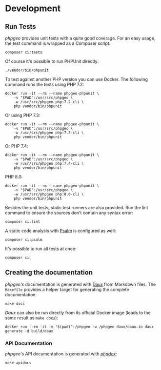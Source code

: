 # Development

## Run Tests

_phpgeo_ provides unit tests with a quite good coverage. For an easy usage,
the test command is wrapped as a Composer script:

``` shell
composer ci:tests
```

Of course it's possible to run PHPUnit directly:

``` shell
./vendor/bin/phpunit
```

To test against another PHP version you can use Docker. The following command runs
the tests using PHP 7.2:

``` shell
docker run -it --rm --name phpgeo-phpunit \
    -v "$PWD":/usr/src/phpgeo \
    -w /usr/src/phpgeo php:7.2-cli \
    php vendor/bin/phpunit
```

Or using PHP 7.3:

``` shell
docker run -it --rm --name phpgeo-phpunit \
    -v "$PWD":/usr/src/phpgeo \
    -w /usr/src/phpgeo php:7.3-cli \
    php vendor/bin/phpunit
```

Or PHP 7.4:

``` shell
docker run -it --rm --name phpgeo-phpunit \
    -v "$PWD":/usr/src/phpgeo \
    -w /usr/src/phpgeo php:7.4-cli \
    php vendor/bin/phpunit
```

PHP 8.0:

``` shell
docker run -it --rm --name phpgeo-phpunit \
    -v "$PWD":/usr/src/phpgeo \
    -w /usr/src/phpgeo php:8.0-cli \
    php vendor/bin/phpunit
```

Besides the unit tests, static test runners are also provided. Run the lint
command to ensure the sources don't contain any syntax error:

``` shell
composer ci:lint
```

A static code analysis with [Psalm](https://psalm.dev/) is configured as well:

``` shell
composer ci:psalm
```

It's possible to run all tests at once:

``` shell
composer ci
```

## Creating the documentation

*phpgeo's* documentation is generated with [Daux](https://daux.io/) from Markdown files.
The `Makefile` provides a helper target for generating the complete documentation:

``` shell
make docs
```

*Daux* can also be run directly from its official Docker image (leads to the same result as `make docs`):

``` shell
docker run --rm -it -v "$(pwd)":/phpgeo -w /phpgeo daux/daux.io daux generate -d build/daux
```

### API Documentation

*phpgeo's* API documentation is generated with *[phpdox](http://phpdox.de/):*

```shell
make apidocs
```
